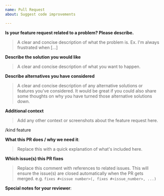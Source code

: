 ```yaml
---
name: Pull Request
about: Suggest code improvements

---
```


<!-- Use this form for feature requests only please! 
If you're looking for help on using / deploying 3Scale, please use [Stack Overflow](https://stackoverflow.com/questions/tagged/3scale).
-->

**Is your feature request related to a problem? Please describe.**

> A clear and concise description of what the problem is. Ex. I'm always frustrated when [...]

**Describe the solution you would like**

> A clear and concise description of what you want to happen.

**Describe alternatives you have considered**
> A clear and concise description of any alternative solutions or features you've considered. 
It would be great if you could also share some thoughts on why you have turned those alternative solutions down.

**Additional context**

> Add any other context or screenshots about the feature request here.


<!-- Please leave below line intact -->
/kind feature


<!--  Thanks for sending a pull request!  Here are some tips for you:
1. Please remember to ALWAYS open an issue before starting to work on your pull request. Please take the time to validate your intentions for the pull request with the project maintainers before spending the time to work on it, so your time does not go to waste. 
2. If this is your first time, please make sure you've gone through the Contribution guide.
3. If the PR is unfinished, add a `[WIP]` at the start of the PR title. You can remove it when it's ready to be reviewed.
-->

**What this PR does / why we need it**:

> Replace this with a quick explanation of what's included here. 

**Which issue(s) this PR fixes** 

> Replace this comment with references to related issues. This will ensure the issue(s) are closed automatically when the PR gets merged.
> e.g. `fixes #<issue number>(, fixes #<issue_number>, ...)`


**Special notes for your reviewer**:
